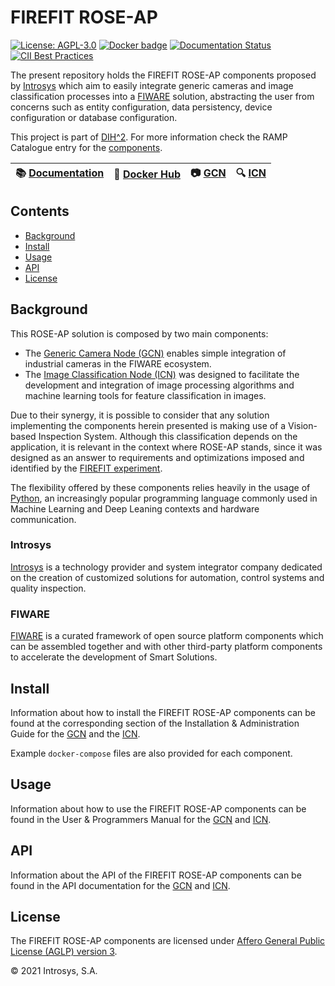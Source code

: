 # FIREFIT ROSE-AP

[![License: AGPL-3.0](https://img.shields.io/github/license/ramp-eu/TTE.project1.svg)](https://opensource.org/licenses/AGPL-3.0)
[![Docker badge](https://img.shields.io/docker/pulls/ramp-eu/TTE.project1.svg)](https://hub.docker.com/repository/docker/magnoguedes/firefit-rose-ap)
[![Documentation Status](https://readthedocs.org/projects/firefitrose-ap/badge/?version=latest)](https://firefitrose-ap.readthedocs.io/en/latest/?badge=latest)
[![CII Best Practices](https://bestpractices.coreinfrastructure.org/projects/4832/badge)](https://bestpractices.coreinfrastructure.org/projects/4832)

The present repository holds the FIREFIT ROSE-AP components proposed by [Introsys](https://www.introsys.eu/?lang=en) which aim to easily integrate generic cameras and image classification processes into a [FIWARE](https://www.fiware.org/) solution, abstracting the user from concerns such as entity configuration, data persistency, device configuration or database configuration.

This project is part of [DIH^2](http://www.dih-squared.eu/). For more information check the RAMP Catalogue entry for the [components](https://github.com/xxx).

| :books: [Documentation](https://firefitrose-ap.readthedocs.io/en/latest/) |:whale: [Docker Hub](https://hub.docker.com/repository/docker/magnoguedes/firefit-rose-ap) | :camera: [GCN](./gcn/) | :mag: [ICN](./icn/)
| --- | --- | --- | --- |

## Contents

- [Background](#background)
- [Install](#install)
- [Usage](#usage)
- [API](#api)
- [License](#license)

## Background

This ROSE-AP solution is composed by two main components:

- The [Generic Camera Node (GCN)](./gcn/) enables simple integration of industrial cameras in the FIWARE ecosystem.
- The [Image Classification Node (ICN)](./icn/) was designed to facilitate the development and integration of image processing algorithms and machine learning tools for feature classification in images.

Due to their synergy, it is possible to consider that any solution implementing the components herein presented is making use of a Vision-based Inspection System. Although this classification depends on the application, it is relevant in the context where ROSE-AP stands, since it was designed as an answer to requirements and optimizations imposed and identified by the [FIREFIT experiment](http://www.dih-squared.eu/TTE-FIREFIT).

The flexibility offered by these components relies heavily in the usage of [Python](https://www.python.org/), an increasingly popular programming language commonly used in Machine Learning and Deep Leaning contexts and hardware communication.

### Introsys

[Introsys](https://www.introsys.eu/?lang=en) is a technology provider and system integrator company dedicated on the creation of customized solutions for automation, control systems and quality inspection.

### FIWARE

[FIWARE](https://www.fiware.org/) is a curated framework of open source platform components which can be assembled together and with other third-party platform components to accelerate the development of Smart Solutions.

## Install

Information about how to install the FIREFIT ROSE-AP components can be found at the corresponding section of the
Installation & Administration Guide for the [GCN](gcn/docs/installationguide.md) and the [ICN](icn/docs/installationguide.md).

Example `docker-compose` files are also provided for each component.

## Usage

Information about how to use the FIREFIT ROSE-AP components can be found in the User & Programmers Manual for the [GCN](gcn/docs/usermanual.md) and [ICN](icn/docs/usermanual.md).

## API

Information about the API of the FIREFIT ROSE-AP components can be found in the API documentation for the [GCN](gcn/docs/api.md) and [ICN](icn/docs/api.md).

## License

The FIREFIT ROSE-AP components are licensed under [Affero General Public License (AGLP) version 3](LICENSE).

© 2021 Introsys, S.A.
